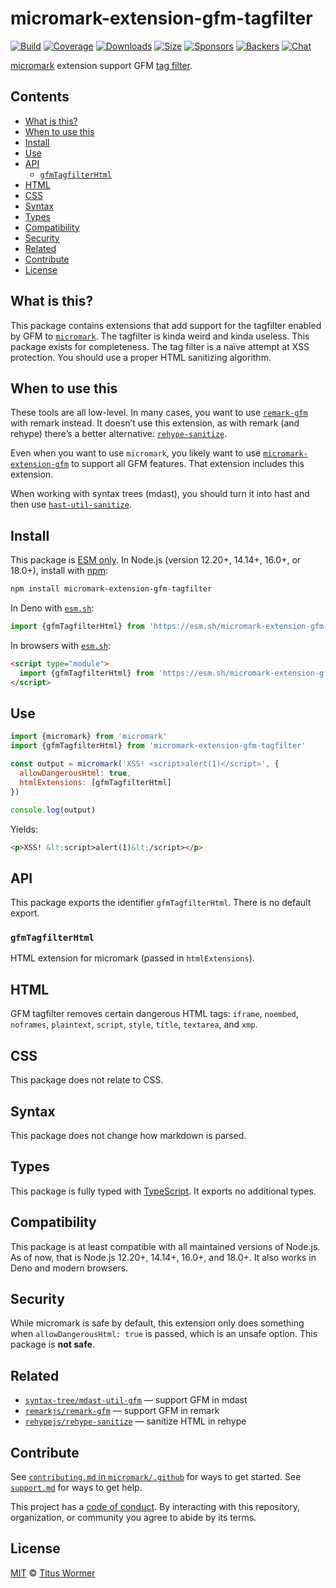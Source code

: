 # micromark-extension-gfm-tagfilter

[![Build][build-badge]][build]
[![Coverage][coverage-badge]][coverage]
[![Downloads][downloads-badge]][downloads]
[![Size][size-badge]][size]
[![Sponsors][sponsors-badge]][collective]
[![Backers][backers-badge]][collective]
[![Chat][chat-badge]][chat]

[micromark][] extension support GFM [tag filter][].

## Contents

*   [What is this?](#what-is-this)
*   [When to use this](#when-to-use-this)
*   [Install](#install)
*   [Use](#use)
*   [API](#api)
    *   [`gfmTagfilterHtml`](#gfmtagfilterhtml)
*   [HTML](#html)
*   [CSS](#css)
*   [Syntax](#syntax)
*   [Types](#types)
*   [Compatibility](#compatibility)
*   [Security](#security)
*   [Related](#related)
*   [Contribute](#contribute)
*   [License](#license)

## What is this?

This package contains extensions that add support for the tagfilter enabled by
GFM to [`micromark`][micromark].
The tagfilter is kinda weird and kinda useless.
This package exists for completeness.
The tag filter is a naïve attempt at XSS protection.
You should use a proper HTML sanitizing algorithm.

## When to use this

These tools are all low-level.
In many cases, you want to use [`remark-gfm`][plugin] with remark instead.
It doesn’t use this extension, as with remark (and rehype) there’s a better
alternative: [`rehype-sanitize`][rehype-sanitize].

Even when you want to use `micromark`, you likely want to use
[`micromark-extension-gfm`][micromark-extension-gfm] to support all GFM
features.
That extension includes this extension.

When working with syntax trees (mdast), you should turn it into hast and then
use [`hast-util-sanitize`][hast-util-sanitize].

## Install

This package is [ESM only][esm].
In Node.js (version 12.20+, 14.14+, 16.0+, or 18.0+), install with [npm][]:

```sh
npm install micromark-extension-gfm-tagfilter
```

In Deno with [`esm.sh`][esmsh]:

```js
import {gfmTagfilterHtml} from 'https://esm.sh/micromark-extension-gfm-tagfilter@1'
```

In browsers with [`esm.sh`][esmsh]:

```html
<script type="module">
  import {gfmTagfilterHtml} from 'https://esm.sh/micromark-extension-gfm-tagfilter@1?bundle'
</script>
```

## Use

```js
import {micromark} from 'micromark'
import {gfmTagfilterHtml} from 'micromark-extension-gfm-tagfilter'

const output = micromark('XSS! <script>alert(1)</script>', {
  allowDangerousHtml: true,
  htmlExtensions: [gfmTagfilterHtml]
})

console.log(output)
```

Yields:

```html
<p>XSS! &lt;script>alert(1)&lt;/script></p>
```

## API

This package exports the identifier `gfmTagfilterHtml`.
There is no default export.

### `gfmTagfilterHtml`

HTML extension for micromark (passed in `htmlExtensions`).

## HTML

GFM tagfilter removes certain dangerous HTML tags: `iframe`, `noembed`,
`noframes`, `plaintext`, `script`, `style`, `title`, `textarea`, and `xmp`.

## CSS

This package does not relate to CSS.

## Syntax

This package does not change how markdown is parsed.

## Types

This package is fully typed with [TypeScript][].
It exports no additional types.

## Compatibility

This package is at least compatible with all maintained versions of Node.js.
As of now, that is Node.js 12.20+, 14.14+, 16.0+, and 18.0+.
It also works in Deno and modern browsers.

## Security

While micromark is safe by default, this extension only does something when
`allowDangerousHtml: true` is passed, which is an unsafe option.
This package is **not safe**.

## Related

*   [`syntax-tree/mdast-util-gfm`][mdast-util-gfm]
    — support GFM in mdast
*   [`remarkjs/remark-gfm`][plugin]
    — support GFM in remark
*   [`rehypejs/rehype-sanitize`][rehype-sanitize]
    — sanitize HTML in rehype

## Contribute

See [`contributing.md` in `micromark/.github`][contributing] for ways to get
started.
See [`support.md`][support] for ways to get help.

This project has a [code of conduct][coc].
By interacting with this repository, organization, or community you agree to
abide by its terms.

## License

[MIT][license] © [Titus Wormer][author]

<!-- Definitions -->

[build-badge]: https://github.com/micromark/micromark-extension-gfm-tagfilter/workflows/main/badge.svg

[build]: https://github.com/micromark/micromark-extension-gfm-tagfilter/actions

[coverage-badge]: https://img.shields.io/codecov/c/github/micromark/micromark-extension-gfm-tagfilter.svg

[coverage]: https://codecov.io/github/micromark/micromark-extension-gfm-tagfilter

[downloads-badge]: https://img.shields.io/npm/dm/micromark-extension-gfm-tagfilter.svg

[downloads]: https://www.npmjs.com/package/micromark-extension-gfm-tagfilter

[size-badge]: https://img.shields.io/bundlephobia/minzip/micromark-extension-gfm-tagfilter.svg

[size]: https://bundlephobia.com/result?p=micromark-extension-gfm-tagfilter

[sponsors-badge]: https://opencollective.com/unified/sponsors/badge.svg

[backers-badge]: https://opencollective.com/unified/backers/badge.svg

[collective]: https://opencollective.com/unified

[chat-badge]: https://img.shields.io/badge/chat-discussions-success.svg

[chat]: https://github.com/micromark/micromark/discussions

[npm]: https://docs.npmjs.com/cli/install

[esmsh]: https://esm.sh

[license]: license

[author]: https://wooorm.com

[contributing]: https://github.com/micromark/.github/blob/main/contributing.md

[support]: https://github.com/micromark/.github/blob/main/support.md

[coc]: https://github.com/micromark/.github/blob/main/code-of-conduct.md

[esm]: https://gist.github.com/sindresorhus/a39789f98801d908bbc7ff3ecc99d99c

[typescript]: https://www.typescriptlang.org

[micromark]: https://github.com/micromark/micromark

[micromark-extension-gfm]: https://github.com/micromark/micromark-extension-gfm

[mdast-util-gfm]: https://github.com/syntax-tree/mdast-util-gfm

[plugin]: https://github.com/remarkjs/remark-gfm

[rehype-sanitize]: https://github.com/rehypejs/rehype-sanitize

[hast-util-sanitize]: https://github.com/syntax-tree/hast-util-sanitize

[tag filter]: https://github.github.com/gfm/#disallowed-raw-html-extension-
